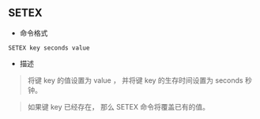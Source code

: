 ## SETEX

- 命令格式

```redis
SETEX key seconds value
```

- 描述

> 将键 key 的值设置为 value ， 并将键 key 的生存时间设置为 seconds 秒钟。

> 如果键 key 已经存在， 那么 SETEX 命令将覆盖已有的值。


